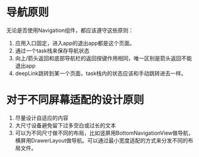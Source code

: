 # 导航原则

无论是否使用Navigation组件，都应该遵守这些原则：

1. 应用入口固定，进入app的退出app都是这个页面。
2. 通过一个task栈来保存导航状态
3. 向上/箭头返回和底部导航栏的返回按键作用相同，唯一区别是箭头返回不能退出app
4. deepLink跳转到某一个页面，task栈内的状态应该和手动跳转进去一样。

# 对于不同屏幕适配的设计原则

1. 尽量设计自适应的内容
2. 大尺寸设备避免留下过多空白或过长的文本
3. 可以为不同尺寸做不同的布局，比如竖屏用BottomNavigationView做导航，横屏用DrawerLayout做导航。可以通过最小宽度适配的方式来分发不同的布局文件。